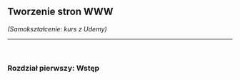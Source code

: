 ## Tworzenie stron WWW

*(Samokształcenie: kurs z Udemy)*


---

<br>

### Rozdział pierwszy: Wstęp

<br>
<br>

